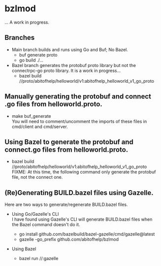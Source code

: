 # bzlmod

... A work in progress.

## Branches
* Main branch builds and runs using Go and Buf; No Bazel.
  * buf generate proto 
  * go build ./... 
* Bazel branch generates the protobuf proto library but not the connectrpc-go proto library.  It is a work in progress... 
  * bazel build //proto/abitofhelp/helloworld/v1:abitofhelp_helloworld_v1_go_proto 

## Manually generating the protobuf and connect .go files from helloworld.proto.
* make buf_generate \
You will need to comment/uncomment the imports of these files in cmd/client and cmd/server. 

## Using Bazel to generate the protobuf and connect.go files from helloworld.proto.
* bazel build //proto/abitofhelp/helloworld/v1:abitofhelp_helloworld_v1_go_proto \
FIXME: At this time, the following command only generate the protobuf file, not the connect one.


## (Re)Generating BUILD.bazel files using Gazelle.
Here are two ways to generate/regenerate BUILD.bazel files.   

* Using Go/Gazelle's CLI \
  I have found using Gazelle's CLI will generate BUILD.bazel files when the Bazel command doesn't do it. 
  * go install github.com/bazelbuild/bazel-gazelle/cmd/gazelle@latest 
  * gazelle -go_prefix github.com/abitofhelp/bzlmod 
  

* Using Bazel 
  * bazel run //:gazelle 

  
